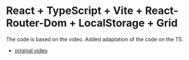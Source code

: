 # React + TypeScript + Vite + React-Router-Dom + LocalStorage + Grid

The code is based on the video. Added adaptation of the code on the TS.



- [original video](https://www.youtube.com/watch?v=_3ooazcK4TI)
